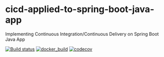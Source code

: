 # cicd-applied-to-spring-boot-java-app
Implementing Continuous Integration/Continuous Delivery on Spring Boot Java App

[![Build status](https://travis-ci.com/vidalglez/cicd-applied-to-spring-boot-java-app.svg)](https://travis-ci.com/vidalglez/cicd-applied-to-spring-boot-java-app)
[![docker_build](https://img.shields.io/docker/cloud/build/vidalglez27/cicd-applied-to-spring-boot-java-app)](https://hub.docker.com/repository/docker/vidalglez27/cicd-applied-to-spring-boot-java-app)
[![codecov](https://codecov.io/gh/vidalglez/cicd-applied-to-spring-boot-java-app/branch/master/graph/badge.svg)](https://codecov.io/gh/vidalglez/cicd-applied-to-spring-boot-java-app)